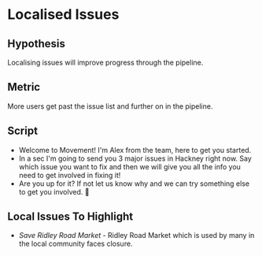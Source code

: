 # Localised Issues

## Hypothesis

Localising issues will improve progress through the pipeline.

## Metric

More users get past the issue list and further on in the pipeline.

## Script
- Welcome to Movement! I'm Alex from the team, here to get you started.
- In a sec I'm going to send you 3 major issues in Hackney right now. Say which issue you want to fix and then we will give you all the info you need to get involved in fixing it!
- Are you up for it? If not let us know why and we can try something else to get you involved. 🙂

## Local Issues To Highlight
- *Save Ridley Road Market* - Ridley Road Market which is used by many in the local community faces closure.
